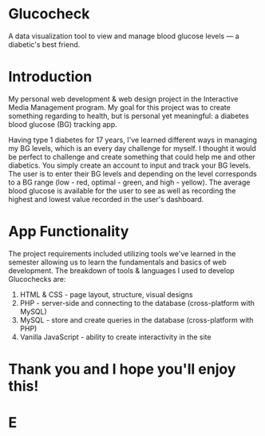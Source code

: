 # Glucocheck
A data visualization tool to view and manage blood glucose levels — a diabetic's best friend.

# Introduction
My personal web development & web design project in the Interactive Media Management program. My goal for this project was to create something regarding to health, but is personal yet meaningful: a diabetes blood glucose (BG) tracking app. 

Having type 1 diabetes for 17 years, I've learned different ways in managing my BG levels, which is an every day challenge for myself. I thought it would be perfect to challenge and create something that could help me and other diabetics. You simply create an account to input and track your BG levels. The user is to enter their BG levels and depending on the level corresponds to a BG range (low - red, optimal - green, and high - yellow). The average blood glucose is available for the user to see as well as recording the highest and lowest value recorded in the user's dashboard. 

# App Functionality 
The project requirements included utilizing tools we've learned in the semester allowing us to learn the fundamentals and basics of web development. The breakdown of tools & languages I used to develop Glucochecks are:
1. HTML & CSS - page layout, structure, visual designs 
2. PHP - server-side and connecting to the database (cross-platform with MySQL)
3. MySQL - store and create queries in the database (cross-platform with PHP)
4. Vanilla JavaScript - ability to create interactivity in the site

# Thank you and I hope you'll enjoy this! 

# E
